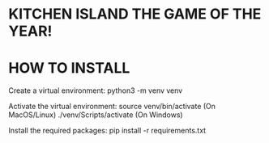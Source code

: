 # KITCHEN ISLAND THE GAME OF THE YEAR!

# HOW TO INSTALL
Create a virtual environment:
python3 -m venv venv

Activate the virtual environment:
source venv/bin/activate (On MacOS/Linux)
./venv/Scripts/activate (On Windows)

Install the required packages:
pip install -r requirements.txt